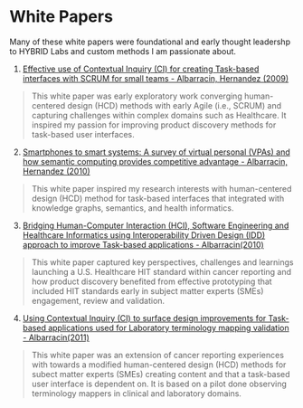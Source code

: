# White Papers

Many of these white papers were foundational and early thought leadershp to HYBRID Labs and custom methods I am passionate about.

1. [Effective use of Contextual Inquiry (CI) for creating Task-based interfaces with SCRUM for small teams - Albarracin, Hernandez (2009)]()
> This white paper was early exploratory work converging human-centered design (HCD) methods with early Agile (i.e., SCRUM) and capturing challenges within complex domains such as Healthcare.  It inspired my passion for improving product discovery methods for task-based user interfaces.

2. [Smartphones to smart systems:  A survey of virtual personal (VPAs) and how semantic computing provides competitive advantage - Albarracin, Hernandez (2010)]()
> This white paper inspired my research interests with human-centered design (HCD) method for task-based interfaces that integrated with knowledge graphs, semantics, and health informatics.

3. [Bridging Human-Computer Interaction (HCI), Software Engineering and Healthcare Informatics using Interoperability Driven Design (IDD) approach to improve Task-based applications - Albarracin(2010)]()
> This white paper captured key perspectives, challenges and learnings launching a U.S. Healthcare HIT standard within cancer reporting and how product discovery benefited from effective prototyping that included HIT standards early in subject matter experts (SMEs) engagement, review and validation. 

4. [Using Contextual Inquiry (CI) to surface design improvements for Task-based applications used for Laboratory terminology mapping validation - Albarracin(2011)]()
> This white paper was an extension of cancer reporting experiences with towards a modified human-centered design (HCD) methods for subect matter experts (SMEs) creating content and that a task-based user interface is dependent on.  It is based on a pilot done observing terminology mappers in clinical and laboratory domains.
